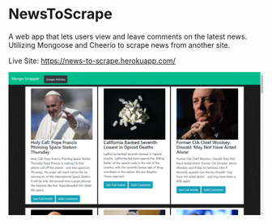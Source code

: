 # NewsToScrape

 A web app that lets users view and leave comments on the latest news. Utilizing Mongoose and Cheerio to scrape news from another site. 
 
 Live Site:
 https://news-to-scrape.herokuapp.com/

 ![App starts](public/images/type/Screenshot.png)


 
 